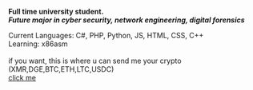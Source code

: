 **Full time university student.**<br>
***Future major in cyber security, network engineering, digital forensics***<br>

Current Languages:
C#, PHP, Python, JS, HTML, CSS, C++<br>
Learning:
x86asm
<br><br>
if you want, this is where u can send me your crypto (XMR,DGE,BTC,ETH,LTC,USDC)<br>
<a href="https://lnk.bio/https433">click me</a>
